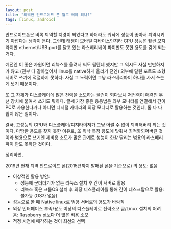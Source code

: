 ```yaml
---
layout: post
title: "퇴역한 안드로이드 폰 뭘로 써야 되나?"
tags: [linux, android]
---
```


안드로이드폰은 비록 퇴역할 지경이 되었다고 하더라도 워낙에 성능이 좋아서 퇴역시키기 아깝다는 생각이 든다. 그런데 태생이 모바일 디바이스인지라 CPU 성능은 훨씬 모지라지만 ethernet/USB port를 달고 있는 라스베리베이 파이만도 못한 용도를 갖게 되는 거다. 

예전엔 이 좋은 자원이면 리눅스를 올려서 써도 될텐데 했지만 그 역시도 사실 만만하지가 않고 (전부 다 갈아엎어서 linux를 native하게 올리기 전엔) 외부에 달린 포트도 소형 서버로 쓰기에 적절하지 못하다. 사실 그 노력이면 그냥 라스베리파이 하나를 사서 쓰는게 낫기 때문이다.

또 그 자체가 디스플레이에 많은 전력을 소모하는 물건이 되다보니 저전력이 매력인 무선 장치에 붙여서 쓰기도 뭐하다. 글쎄 가장 좋은 응용법은 외부 모니터를 연결해서 간이 PC로 사용한다거나 아니면 디지털 카메라의 외장 모니터로 활용하는 것인데, 둘 다 다 쉽지 않은 일이다. 

결국, 고성능의 CPU와 디스플레이/디지타이저가 그냥 어쩔 수 없이 퇴역해버리 되는 것이다. 마땅한 용도를 찾지 못한 이유로, 또 워낙 특정 용도에 맞춰서 최적화되어버린 것이라 범용으로 쓰기엔 제비용 소모가 많은 관계로 성능이 한참 딸리는 범용의 라스베리파이 만도 못하단 것이다. 

정리하면,

2019년 현재 퇴역 안드로이드 폰(2015년까지 발매된 폰을 기준으로) 의 용도: 없음
- 이상적인 활용 방안:
  - 성능에 군더더기가 없는 리눅스 설치 후 간이 서버로 활용
  - 리눅스 혹은 크롬OS 설치 후 외장 디스플레이를 통해 간이 데스크탑으로 활용: 불가능 (OS가 없음)
- 성능으로 볼 때 Native linux로 범용 서버로의 용도가 바람직
- 외장 인터페이스 부족/용도 이상의 디스플레이로 전력소모 큼/Linux 설치의 어려움: Raspberry pi보다 더 많은 비용 소모
- 적정 시점에 매각하는 것이 최선의 선택
